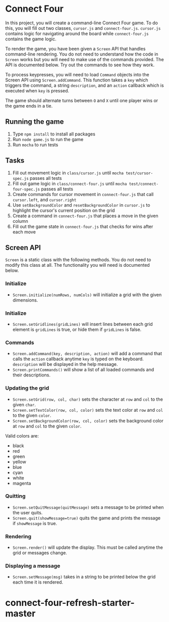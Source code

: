 # Connect Four

In this project, you will create a command-line Connect Four game. To do this,
you will fill out two classes, `cursor.js` and `connect-four.js`. `cursor.js`
contains logic for navigating around the board while `connect-four.js`
contains the game logic.

To render the game, you have been given a `Screen` API that handles
command-line rendering. You do not need to understand how the code in `Screen`
works but you will need to make use of the commands provided. The API is
documented below. Try out the commands to see how they work.

To process keypresses, you will need to load `Command` objects into the Screen
API using `Screen.addCommand`. This function takes a `key` which triggers the
command, a string `description`, and an `action` callback which is executed
when `key` is pressed.

The game should alternate turns between `O` and `X` until one player wins or
the game ends in a tie.

## Running the game

1. Type `npm install` to install all packages
2. Run `node game.js` to run the game
3. Run `mocha` to run tests

## Tasks

1. Fill out movement logic in `class/cursor.js` until `mocha
   test/cursor-spec.js` passes all tests
2. Fill out game logic in `class/connect-four.js` until `mocha
   test/connect-four-spec.js` passes all tests
3. Create commands for cursor movement in `connect-four.js` that call
   `cursor.left`, and `cursor.right`
4. Use `setBackgroundColor` and `resetBackgroundColor` in `cursor.js` to
   highlight the cursor's current position on the grid
5. Create a command in `connect-four.js` that places a move in the given
   column
6. Fill out the game state in `connect-four.js` that checks for wins after
   each move

## Screen API

`Screen` is a static class with the following methods. You do not need to
modify this class at all. The functionality you will need is documented below.

### Initialize

* `Screen.initialize(numRows, numCols)` will initialize a grid with the given
  dimensions.

### Initialize

* `Screen.setGridlines(gridLines)` will insert lines between each grid element
  is `gridLines` is true, or hide them if `gridLines` is false.

### Commands

* `Screen.addCommand(key, description, action)` will add a command that calls
  the `action` callback anytime `key` is typed on the keyboard. `description`
  will be displayed in the help message.
* `Screen.printCommands()` will show a list of all loaded commands and their
  descriptions.

### Updating the grid

* `Screen.setGrid(row, col, char)` sets the character at `row` and `col` to
  the given `char`.
* `Screen.setTextColor(row, col, color)` sets the text color at `row` and
  `col` to the given `color`.
* `Screen.setBackgroundColor(row, col, color)` sets the background color at
  `row` and `col` to the given `color`.

Valid colors are:
  * black
  * red
  * green
  * yellow
  * blue
  * cyan
  * white
  * magenta

### Quitting

* `Screen.setQuitMessage(quitMessage)` sets a message to be printed when the
  user quits.
* `Screen.quit(showMessage=true)` quits the game and prints the message if
  `showMessage` is true.

### Rendering

* `Screen.render()` will update the display. This must be called anytime the
  grid or messages change.

### Displaying a message

* `Screen.setMessage(msg)` takes in a string to be printed below the grid each
  time it is rendered.

# connect-four-refresh-starter-master
